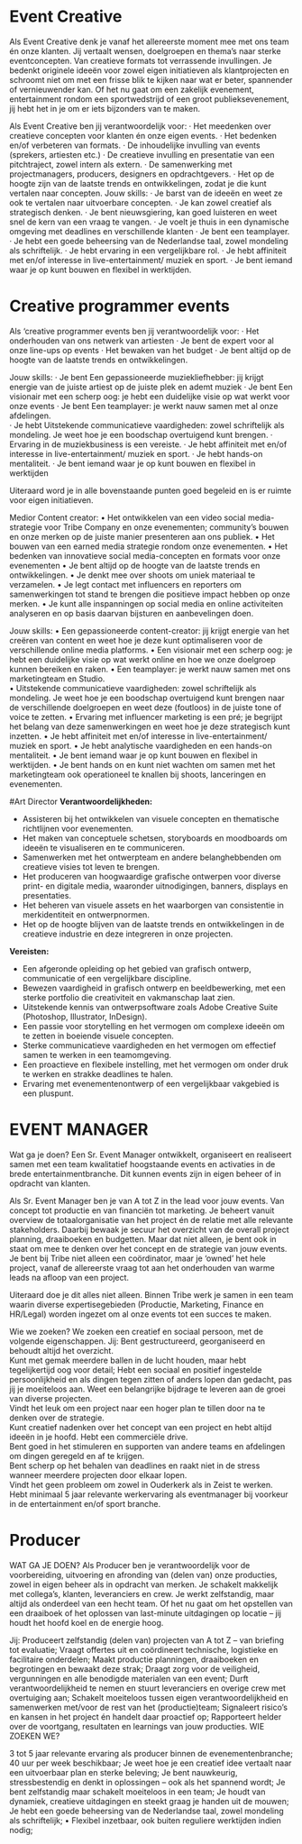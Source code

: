 # Event Creative
Als Event Creative denk je vanaf het allereerste moment mee met ons team én onze klanten. Jij vertaalt wensen, doelgroepen en thema’s naar sterke eventconcepten. Van creatieve formats tot verrassende invullingen. Je bedenkt originele ideeën voor zowel eigen initiatieven als klantprojecten en schroomt niet om met een frisse blik te kijken naar wat er beter, spannender of vernieuwender kan. Of het nu gaat om een zakelijk evenement, entertainment rondom een sportwedstrijd of een groot publieksevenement, jij hebt het in je om er iets bijzonders van te maken. 

Als Event Creative ben jij verantwoordelijk voor:
·      Het meedenken over creatieve concepten voor klanten én onze eigen events. 
·      Het bedenken en/of verbeteren van formats. 
·      De inhoudelijke invulling van events (sprekers, artiesten etc.) 
·      De creatieve invulling en presentatie van een pitchtraject, zowel intern als extern. 
·      De samenwerking met projectmanagers, producers, designers en opdrachtgevers. 
·      Het op de hoogte zijn van de laatste trends en ontwikkelingen, zodat je die kunt vertalen naar concepten.
 Jouw skills:
·      Je barst van de ideeën en weet ze ook te vertalen naar uitvoerbare concepten.
·      Je kan zowel creatief als strategisch denken.
·      Je bent nieuwsgiering, kan goed luisteren en weet snel de kern van een vraag te vangen. 
·      Je voelt je thuis in een dynamische omgeving met deadlines en verschillende klanten 
·      Je bent een teamplayer. 
·      Je hebt een goede beheersing van de Nederlandse taal, zowel mondeling als schriftelijk. 
·      Je hebt ervaring in een vergelijkbare rol. 
·      Je hebt affiniteit met en/of interesse in live-entertainment/ muziek en sport.
·      Je bent iemand waar je op kunt bouwen en flexibel in werktijden.

# Creative programmer events
Als ‘creative programmer events ben jij verantwoordelijk voor:
·      Het onderhouden van ons netwerk van artiesten
·      Je bent de expert voor al onze line-ups op events
·      Het bewaken van het budget
·      Je bent altijd op de hoogte van de laatste trends en ontwikkelingen.

Jouw skills:
·      Je bent Een gepassioneerde muziekliefhebber: jij krijgt energie van de juiste artiest op de juiste plek en ademt muziek
·      Je bent Een visionair met een scherp oog: je hebt een duidelijke visie op wat werkt voor onze events
·      Je bent Een teamplayer: je werkt nauw samen met al onze afdelingen.  
·      Je hebt Uitstekende communicatieve vaardigheden: zowel schriftelijk als mondeling. Je weet hoe je een boodschap overtuigend kunt brengen.
·      Ervaring in de muziekbusiness is een vereiste.
·      Je hebt affiniteit met en/of interesse in live-entertainment/ muziek en sport.
·      Je hebt hands-on mentaliteit.
·      Je bent iemand waar je op kunt bouwen en flexibel in werktijden

Uiteraard word je in alle bovenstaande punten goed begeleid en is er ruimte voor eigen initiatieven.

Medior Content creator:
• Het ontwikkelen van een video social media-strategie voor Tribe Company en onze evenementen; community’s bouwen en onze merken op de juiste manier presenteren aan ons publiek.
• Het bouwen van een earned media strategie rondom onze evenementen.
• Het bedenken van innovatieve social media-concepten en formats voor onze evenementen
• Je bent altijd op de hoogte van de laatste trends en ontwikkelingen.
• Je denkt mee over shoots om uniek materiaal te verzamelen.
• Je legt contact met influencers en reporters om samenwerkingen tot stand te brengen die positieve impact hebben op onze merken.
• Je kunt alle inspanningen op social media en online activiteiten analyseren en op basis daarvan bijsturen en aanbevelingen doen.  

Jouw skills:
• Een gepassioneerde content-creator: jij krijgt energie van het creëren van content en weet hoe je deze kunt optimaliseren voor de verschillende online media platforms.
• Een visionair met een scherp oog: je hebt een duidelijke visie op wat werkt online en hoe we onze doelgroep kunnen bereiken en raken.
• Een teamplayer: je werkt nauw samen met ons marketingteam en Studio.  
• Uitstekende communicatieve vaardigheden: zowel schriftelijk als mondeling. Je weet hoe je een boodschap overtuigend kunt brengen naar de verschillende doelgroepen en weet deze (foutloos) in de juiste tone of voice te zetten.
• Ervaring met influencer marketing is een pré; je begrijpt het belang van deze samenwerkingen en weet hoe je deze strategisch kunt inzetten.
• Je hebt affiniteit met en/of interesse in live-entertainment/ muziek en sport.
• Je hebt analytische vaardigheden en een hands-on mentaliteit.
• Je bent iemand waar je op kunt bouwen en flexibel in werktijden.
• Je bent hands on en kunt niet wachten om samen met het marketingteam ook operationeel te knallen bij shoots, lanceringen en evenementen.


#Art Director
**Verantwoordelijkheden:**
- Assisteren bij het ontwikkelen van visuele concepten en thematische richtlijnen voor evenementen.
- Het maken van conceptuele schetsen, storyboards en moodboards om ideeën te visualiseren en te communiceren.
- Samenwerken met het ontwerpteam en andere belanghebbenden om creatieve visies tot leven te brengen.
- Het produceren van hoogwaardige grafische ontwerpen voor diverse print- en digitale media, waaronder uitnodigingen, banners, displays en presentaties.
- Het beheren van visuele assets en het waarborgen van consistentie in merkidentiteit en ontwerpnormen.
- Het op de hoogte blijven van de laatste trends en ontwikkelingen in de creatieve industrie en deze integreren in onze projecten.

**Vereisten:**
- Een afgeronde opleiding op het gebied van grafisch ontwerp, communicatie of een vergelijkbare discipline.
- Bewezen vaardigheid in grafisch ontwerp en beeldbewerking, met een sterke portfolio die creativiteit en vakmanschap laat zien.
- Uitstekende kennis van ontwerpsoftware zoals Adobe Creative Suite (Photoshop, Illustrator, InDesign).
- Een passie voor storytelling en het vermogen om complexe ideeën om te zetten in boeiende visuele concepten.
- Sterke communicatieve vaardigheden en het vermogen om effectief samen te werken in een teamomgeving.
- Een proactieve en flexibele instelling, met het vermogen om onder druk te werken en strakke deadlines te halen.
- Ervaring met evenementenontwerp of een vergelijkbaar vakgebied is een pluspunt.

#  EVENT MANAGER 
Wat ga je doen? 
Een Sr. Event Manager ontwikkelt, organiseert en realiseert samen met een team kwalitatief hoogstaande events en activaties in de brede entertainmentbranche. Dit kunnen events zijn in eigen beheer of in opdracht van klanten.  

Als Sr. Event Manager ben je van A tot Z in the lead voor jouw events. Van concept tot productie en van financiën tot marketing. Je beheert vanuit overview de totaalorganisatie van het project én de relatie met alle relevante stakeholders. Daarbij bewaak je secuur het overzicht van de overall project planning, draaiboeken en budgetten. Maar dat niet alleen, je bent ook in staat om mee te denken over het concept en de strategie van jouw events. Je bent bij Tribe niet alleen een coördinator, maar je ‘owned’ het hele project, vanaf de allereerste vraag tot aan het onderhouden van warme leads na afloop van een project.  

Uiteraard doe je dit alles niet alleen. Binnen Tribe werk je samen in een team waarin diverse expertisegebieden (Productie, Marketing, Finance en HR/Legal) worden ingezet om al onze events tot een succes te maken. 

Wie we zoeken? 
We zoeken een creatief en sociaal persoon, met de volgende eigenschappen. Jij: 
Bent gestructureerd, georganiseerd en behoudt altijd het overzicht.  
Kunt met gemak meerdere ballen in de lucht houden, maar hebt tegelijkertijd oog voor detail; 
Hebt een sociaal en positief ingestelde persoonlijkheid en als dingen tegen zitten of anders lopen dan gedacht, pas jij je moeiteloos aan. 
Weet een belangrijke bijdrage te leveren aan de groei van diverse projecten.  
Vindt het leuk om een project naar een hoger plan te tillen door na te denken over de strategie.  
Kunt creatief nadenken over het concept van een project en hebt altijd ideeën in je hoofd. 
Hebt een commerciële drive.  
Bent goed in het stimuleren en supporten van andere teams en afdelingen om dingen geregeld en af te krijgen.  
Bent scherp op het behalen van deadlines en raakt niet in de stress wanneer meerdere projecten door elkaar lopen.   
Vindt het geen probleem om zowel in Ouderkerk als in Zeist te werken.  
Hebt minimaal 5 jaar relevante werkervaring als eventmanager bij voorkeur in de entertainment en/of sport branche.                

# Producer
WAT GA JE DOEN?
Als  Producer ben je verantwoordelijk voor de voorbereiding, uitvoering en afronding van (delen van) onze producties, zowel in eigen beheer als in opdracht van merken. Je schakelt makkelijk met collega’s, klanten, leveranciers en crew. Je werkt zelfstandig, maar altijd als onderdeel van een hecht team. Of het nu gaat om het opstellen van een draaiboek of het oplossen van last-minute uitdagingen op locatie – jij houdt het hoofd koel en de energie hoog.

Jij:
Produceert zelfstandig (delen van) projecten van A tot Z – van briefing tot evaluatie;
Vraagt offertes uit en coördineert technische, logistieke en facilitaire onderdelen;
Maakt productie planningen, draaiboeken en begrotingen en bewaakt deze strak;
Draagt zorg voor de veiligheid, vergunningen en alle benodigde materialen van een event;
Durft verantwoordelijkheid te nemen en stuurt leveranciers en overige crew met overtuiging aan;
Schakelt moeiteloos tussen eigen verantwoordelijkheid en samenwerken met/voor de rest van het (productie)team;
Signaleert risico’s en kansen in het project én handelt daar proactief op;
Rapporteert helder over de voortgang, resultaten en learnings van jouw producties.
WIE ZOEKEN WE?

3 tot 5 jaar relevante ervaring als producer binnen de evenementenbranche;
40 uur per week beschikbaar;
Je weet hoe je een creatief idee vertaalt naar een uitvoerbaar plan en sterke beleving;
Je bent nauwkeurig, stressbestendig en denkt in oplossingen – ook als het spannend wordt;
Je bent zelfstandig maar schakelt moeiteloos in een team;
Je houdt van dynamiek, creatieve uitdagingen en steekt graag je handen uit de mouwen;
Je hebt een goede beheersing van de Nederlandse taal, zowel mondeling als schriftelijk;
            •           Flexibel inzetbaar, ook buiten reguliere werktijden indien nodig;

 

 